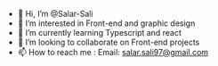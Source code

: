 - 👋 Hi, I’m @Salar-Sali
- 👀 I’m interested in Front-end and graphic design
- 🌱 I’m currently learning Typescript and react
- 💞️ I’m looking to collaborate on Front-end projects
- 📫 How to reach me : Email: salar.sali97@gmail.com
                     

<!---
Salar-Sali/Salar-Sali is a ✨ special ✨ repository because its `README.md` (this file) appears on your GitHub profile.
You can click the Preview link to take a look at your changes.
--->
